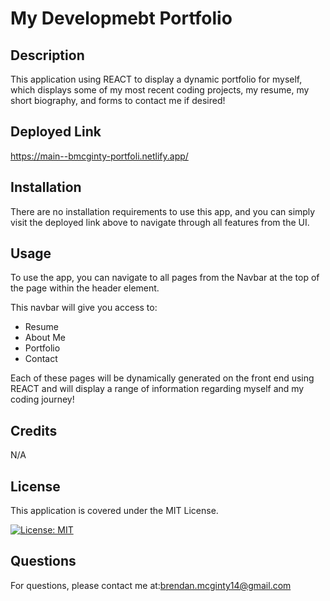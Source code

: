 # My Developmebt Portfolio

## Description
This application using REACT to display a dynamic portfolio for myself, which displays some of my most recent coding projects, my resume, my short biography, and forms to contact me if desired!

## Deployed Link

https://main--bmcginty-portfoli.netlify.app/

## Installation
There are no installation requirements to use this app, and you can simply visit the deployed link above to navigate through all features from the UI.

## Usage
To use the app, you can navigate to all pages from the Navbar at the top of the page within the header element.

This navbar will give you access to:
- Resume
- About Me
- Portfolio
- Contact

Each of these pages will be dynamically generated on the front end using REACT and will display a range of information regarding myself and my coding journey!

## Credits
N/A

## License
This application is covered under the MIT License.

[![License: MIT](https://img.shields.io/badge/License-MIT-yellow.svg)](https://opensource.org/licenses/MIT)

## Questions

For questions, please contact me at:brendan.mcginty14@gmail.com